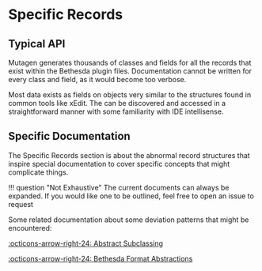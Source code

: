 # Specific Records
## Typical API
Mutagen generates thousands of classes and fields for all the records that exist within the Bethesda plugin files.  Documentation cannot be written for every class and field, as it would become too verbose.

Most data exists as fields on objects very similar to the structures found in common tools like xEdit.  The can be discovered and accessed in a straightforward manner with some familiarity with IDE intellisense.

## Specific Documentation
The Specific Records section is about the abnormal record structures that inspire special documentation to cover specific concepts that might complicate things.

!!! question "Not Exhaustive"
    The current documents can always be expanded.  If you would like one to be outlined, feel free to open an issue to request

Some related documentation about some deviation patterns that might be encountered:

[:octicons-arrow-right-24: Abstract Subclassing](../Abstract-Subclassing.md)

[:octicons-arrow-right-24: Bethesda Format Abstractions](../Bethesda-Format-Abstraction.md)